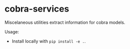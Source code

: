 # cobra-services

Miscelaneous utilities extract information for cobra models.

Usage:

 - Install locally with `pip install -e .`.
